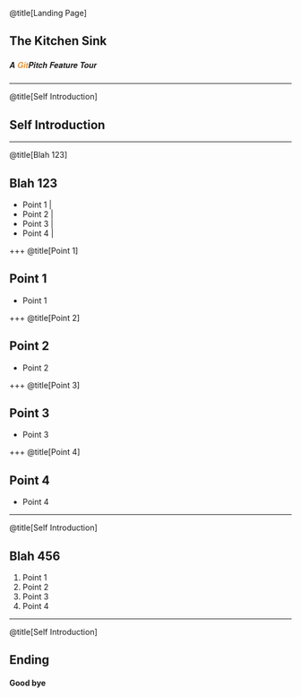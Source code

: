 @title[Landing Page]
## The Kitchen Sink


##### <span style="font-family:Helvetica Neue; font-weight:bold">A <span style="color:#e49436">Git</span>Pitch Feature Tour</span>

---
@title[Self Introduction]
## Self Introduction

---
@title[Blah 123]
## Blah 123

- Point 1 |
- Point 2 |
- Point 3 |
- Point 4 |

+++
@title[Point 1]
## Point 1

- Point 1

+++
@title[Point 2]
## Point 2

- Point 2

+++
@title[Point 3]
## Point 3

- Point 3

+++
@title[Point 4]
## Point 4

- Point 4

---
@title[Self Introduction]
## Blah 456

1. Point 1
2. Point 2
3. Point 3
4. Point 4

---
@title[Self Introduction]
## Ending

#### Good bye